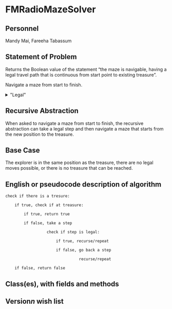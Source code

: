 # FMRadioMazeSolver

## Personnel
Mandy Mai,
Fareeha Tabassum

## Statement of Problem
Returns the Boolean value of the statement “the maze is navigable, having a legal travel path that is continuous from start point to existing treasure”.

Navigate a maze from start to finish. 
<details>
   <summary>"Legal"</summary>
   <p>Don’t cross the walls</p>
   <p>Right-angle turns only</p>
   <p>A path cannot go through the same point twice</p>
</details> 

## Recursive Abstraction
When asked to navigate a maze from start to finish, the recursive abstraction can take a legal step and then navigate a maze that starts from the new position to the treasure.

## Base Case

The explorer is in the same position as the treasure, there are no legal moves possible, or there is no treasure that can be reached.

## English or pseudocode description of algorithm
    check if there is a tresure:
    
        if true, check if at treasure:

            if true, return true

            if false, take a step

                      check if step is legal:

                          if true, recurse/repeat
   
                          if false, go back a step
                              
                                    recurse/repeat
            
        if false, return false
        
## Class(es), with fields and methods

## Version*n* wish list
